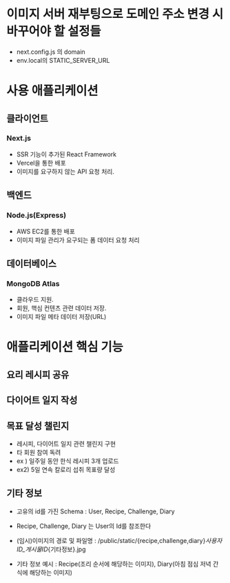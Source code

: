 # 이미지 서버 재부팅으로 도메인 주소 변경 시 바꾸어야 할 설정들
- next.config.js 의 domain
- env.local의 STATIC_SERVER_URL

# 사용 애플리케이션

## 클라이언트 
### Next.js 
- SSR 기능이 추가된 React Framework
- Vercel을 통한 배포
- 이미지를 요구하지 않는 API 요청 처리.

## 백엔드 
### Node.js(Express) 
- AWS EC2를 통한 배포
- 이미지 파일 관리가 요구되는 폼 데이터 요청 처리

## 데이터베이스 
### MongoDB Atlas 
- 클라우드 지원.
- 회원, 핵심 컨텐츠 관련 데이터 저장.
- 이미지 파일 메타 데이터 저장(URL)

# 애플리케이션 핵심 기능

## 요리 레시피 공유

## 다이어트 일지 작성

## 목표 달성 챌린지

- 레시피, 다이어트 일지 관련 챌린지 구현
- 타 회원 참여 독려
- ex ) 일주일 동안 한식 레시피 3개 업로드
- ex2) 5일 연속 칼로리 섭취 목표량 달성



## 기타 정보

- 고유의 id를 가진 Schema : User, Recipe, Challenge, Diary

- Recipe, Challenge, Diary 는 User의 Id를 참조한다

- (임시)이미지의 경로 및 파일명 : /public/static/{recipe,challenge,diary}_사용자ID_게시물ID_{기타정보}.jpg

- 기타 정보 예시 : Recipe(조리 순서에 해당하는 이미지), Diary(아침 점심 저녁 간식에 해당하는 이미지)

  
